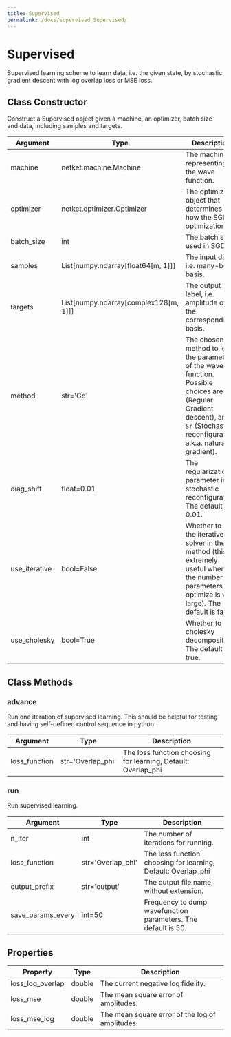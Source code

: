 ```yaml
---
title: Supervised
permalink: /docs/supervised_Supervised/
---
```

# Supervised
Supervised learning scheme to learn data, i.e. the given state, by stochastic gradient descent with log overlap loss or MSE loss.

## Class Constructor
Construct a Supervised object given a machine, an optimizer, batch size and
data, including samples and targets.

|  Argument   |                Type                 |                                                                                    Description                                                                                     |
|-------------|-------------------------------------|------------------------------------------------------------------------------------------------------------------------------------------------------------------------------------|
|machine      |netket.machine.Machine               |The machine representing the wave function.                                                                                                                                         |
|optimizer    |netket.optimizer.Optimizer           |The optimizer object that determines how the SGD optimization.                                                                                                                      |
|batch_size   |int                                  |The batch size used in SGD.                                                                                                                                                         |
|samples      |List[numpy.ndarray[float64[m, 1]]]   |The input data, i.e. many-body basis.                                                                                                                                               |
|targets      |List[numpy.ndarray[complex128[m, 1]]]|The output label, i.e. amplitude of the corresponding basis.                                                                                                                        |
|method       |str='Gd'                             |The chosen method to learn the parameters of the wave-function. Possible choices are `Gd` (Regular Gradient descent), and `Sr` (Stochastic reconfiguration a.k.a. natural gradient).|
|diag_shift   |float=0.01                           |The regularization parameter in stochastic reconfiguration. The default is 0.01.                                                                                                    |
|use_iterative|bool=False                           |Whether to use the iterative solver in the Sr method (this is extremely useful when the number of parameters to optimize is very large). The default is false.                      |
|use_cholesky |bool=True                            |Whether to use cholesky decomposition. The default is true.                                                                                                                         |

## Class Methods 
### advance
Run one iteration of supervised learning. This should be helpful for testing and
having self-defined control sequence in python.

|  Argument   |      Type       |                         Description                         |
|-------------|-----------------|-------------------------------------------------------------|
|loss_function|str='Overlap_phi'|The loss function choosing for learning, Default: Overlap_phi|

### run
Run supervised learning.

|    Argument     |      Type       |                         Description                         |
|-----------------|-----------------|-------------------------------------------------------------|
|n_iter           |int              |The number of iterations for running.                        |
|loss_function    |str='Overlap_phi'|The loss function choosing for learning, Default: Overlap_phi|
|output_prefix    |str='output'     |The output file name, without extension.                     |
|save_params_every|int=50           |Frequency to dump wavefunction parameters. The default is 50.|

## Properties

|    Property    | Type |                  Description                   |
|----------------|------|------------------------------------------------|
|loss_log_overlap|double| The current negative log fidelity.             |
|loss_mse        |double| The mean square error of amplitudes.           |
|loss_mse_log    |double| The mean square error of the log of amplitudes.|
